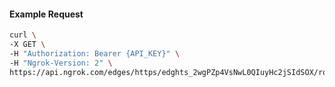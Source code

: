 <!-- Code generated for API Clients. DO NOT EDIT. -->

#### Example Request

```bash
curl \
-X GET \
-H "Authorization: Bearer {API_KEY}" \
-H "Ngrok-Version: 2" \
https://api.ngrok.com/edges/https/edghts_2wgPZp4VsNwL0QIuyHc2jSIdSOX/routes/edghtsrt_2wgPZscISmKTK8ggC0antSgpWku/request_headers
```
